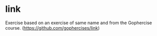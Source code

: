 # link
Exercise based on an exercise of same name and from the Gophercise course. (https://github.com/gophercises/link)
